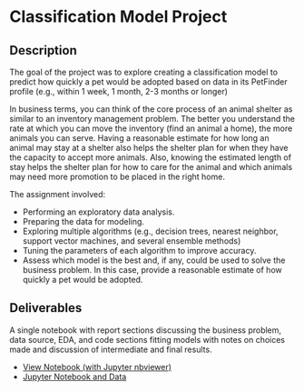 # Classification Model Project

## Description

The goal of the project was to explore creating a classification model to predict how quickly a pet would be adopted based on data in its PetFinder profile (e.g., within 1 week, 1 month, 2-3 months or longer)

In business terms, you can think of the core process of an animal shelter as similar to an inventory management problem. The better you understand the rate at which you can move the inventory (find an animal a home), the more animals you can serve. Having a reasonable estimate for how long an animal may stay at a shelter also helps the shelter plan for when they have the capacity to accept more animals. Also, knowing the estimated length of stay helps the shelter plan for how to care for the animal and which animals may need more promotion to be placed in the right home.

The assignment involved:

- Performing an exploratory data analysis.
- Preparing the data for modeling.
- Exploring multiple algorithms (e.g., decision trees, nearest neighbor, support vector machines, and several ensemble methods) 
- Tuning the parameters of each algorithm to improve accuracy.  
- Assess which model is the best and, if any, could be used to solve the business problem.  In this case, provide a reasonable estimate of how quickly a pet would be adopted.

## Deliverables

A single notebook with report sections discussing the business problem, data source, EDA, and code sections fitting models with notes on choices made and discussion of intermediate and final results.

- [View Notebook (with Jupyter nbviewer)](https://nbviewer.jupyter.org/github/saralienau/grad-projects/blob/492a872036b4dcdcd149e467045c33fefe9009f4/projects/project-classification/code-python/Project.ipynb) 
- [Jupyter Notebook and Data](code-python)






